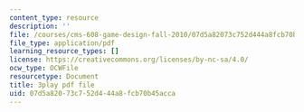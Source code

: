 ```yaml
---
content_type: resource
description: ''
file: /courses/cms-608-game-design-fall-2010/07d5a82073c752d444a8fcb70b45acca_68572.pdf
file_type: application/pdf
learning_resource_types: []
license: https://creativecommons.org/licenses/by-nc-sa/4.0/
ocw_type: OCWFile
resourcetype: Document
title: 3play pdf file
uid: 07d5a820-73c7-52d4-44a8-fcb70b45acca
---
```

